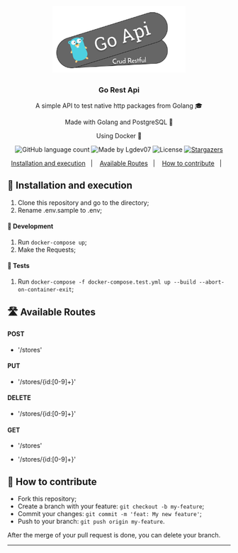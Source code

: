 <h1 align="center">
      <img alt="Go_REST_API" title="Go_REST_API" src=".github/logo.png" width="300px" />
</h1>

<h3 align="center">
  Go Rest Api
</h3>

<p align="center">A simple API to test native http packages from Golang 🎓</p>
<p align="center">Made with Golang and PostgreSQL 🚀</p>
<p align="center">Using Docker 🐳</p>

<p align="center">
  <img alt="GitHub language count" src="https://img.shields.io/github/languages/count/Lgdev07/crud_api?color=%2304D361">

  <img alt="Made by Lgdev07" src="https://img.shields.io/badge/made%20by-Lgdev07-%2304D361">

  <img alt="License" src="https://img.shields.io/badge/license-MIT-%2304D361">

  <a href="https://github.com/Lgdev07/crud_api/stargazers">
    <img alt="Stargazers" src="https://img.shields.io/github/stars/Lgdev07/crud_api?style=social">
  </a>
</p>

<p align="center">
  <a href="#-installation-and-execution">Installation and execution</a>&nbsp;&nbsp;&nbsp;|&nbsp;&nbsp;&nbsp;
  <a href="#-available-routes">Available Routes</a>&nbsp;&nbsp;&nbsp;|&nbsp;&nbsp;&nbsp;
  <a href="#-how-to-contribute">How to contribute</a>&nbsp;&nbsp;&nbsp;|&nbsp;&nbsp;&nbsp;
</p>

## 🚀 Installation and execution

1. Clone this repository and go to the directory;
2. Rename .env.sample to .env;

<h4> 🔧 Development </h4>

1. Run `docker-compose up`;
2. Make the Requests;

<h4> 🧪 Tests </h4>

1. Run `docker-compose -f docker-compose.test.yml up --build --abort-on-container-exit`;

## 🛣️ Available Routes

<h4> POST </h4>

- '/stores'

<h4> PUT </h4>

- '/stores/{id:[0-9]+}'

<h4> DELETE </h4>

- '/stores/{id:[0-9]+}'

<h4> GET </h4>

- '/stores'

- '/stores/{id:[0-9]+}'

## 🤔 How to contribute

- Fork this repository;
- Create a branch with your feature: `git checkout -b my-feature`;
- Commit your changes: `git commit -m 'feat: My new feature'`;
- Push to your branch: `git push origin my-feature`.

After the merge of your pull request is done, you can delete your branch.

---